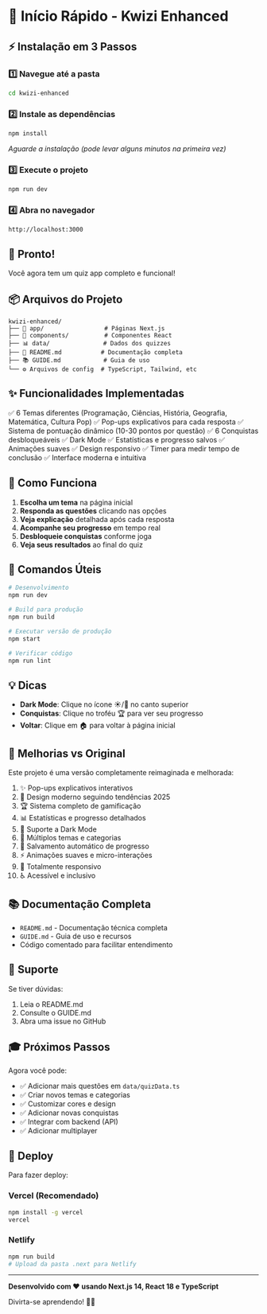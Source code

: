 # 🚀 Início Rápido - Kwizi Enhanced

## ⚡ Instalação em 3 Passos

### 1️⃣ Navegue até a pasta
```bash
cd kwizi-enhanced
```

### 2️⃣ Instale as dependências
```bash
npm install
```
*Aguarde a instalação (pode levar alguns minutos na primeira vez)*

### 3️⃣ Execute o projeto
```bash
npm run dev
```

### 4️⃣ Abra no navegador
```
http://localhost:3000
```

## 🎉 Pronto!

Você agora tem um quiz app completo e funcional!

## 📦 Arquivos do Projeto

```
kwizi-enhanced/
├── 📱 app/                 # Páginas Next.js
├── 🧩 components/          # Componentes React
├── 📊 data/               # Dados dos quizzes
├── 📄 README.md           # Documentação completa
├── 📚 GUIDE.md            # Guia de uso
└── ⚙️ Arquivos de config  # TypeScript, Tailwind, etc
```

## ✨ Funcionalidades Implementadas

✅ 6 Temas diferentes (Programação, Ciências, História, Geografia, Matemática, Cultura Pop)
✅ Pop-ups explicativos para cada resposta
✅ Sistema de pontuação dinâmico (10-30 pontos por questão)
✅ 6 Conquistas desbloqueáveis
✅ Dark Mode
✅ Estatísticas e progresso salvos
✅ Animações suaves
✅ Design responsivo
✅ Timer para medir tempo de conclusão
✅ Interface moderna e intuitiva

## 🎯 Como Funciona

1. **Escolha um tema** na página inicial
2. **Responda as questões** clicando nas opções
3. **Veja explicação** detalhada após cada resposta
4. **Acompanhe seu progresso** em tempo real
5. **Desbloqueie conquistas** conforme joga
6. **Veja seus resultados** ao final do quiz

## 🔧 Comandos Úteis

```bash
# Desenvolvimento
npm run dev

# Build para produção
npm run build

# Executar versão de produção
npm start

# Verificar código
npm run lint
```

## 💡 Dicas

- **Dark Mode**: Clique no ícone ☀️/🌙 no canto superior
- **Conquistas**: Clique no troféu 🏆 para ver seu progresso
- **Voltar**: Clique em 🏠 para voltar à página inicial

## 🌟 Melhorias vs Original

Este projeto é uma versão completamente reimaginada e melhorada:

1. ✨ Pop-ups explicativos interativos
2. 🎨 Design moderno seguindo tendências 2025
3. 🏆 Sistema completo de gamificação
4. 📊 Estatísticas e progresso detalhados
5. 🌙 Suporte a Dark Mode
6. 🎯 Múltiplos temas e categorias
7. 💾 Salvamento automático de progresso
8. ⚡ Animações suaves e micro-interações
9. 📱 Totalmente responsivo
10. ♿ Acessível e inclusivo

## 📚 Documentação Completa

- `README.md` - Documentação técnica completa
- `GUIDE.md` - Guia de uso e recursos
- Código comentado para facilitar entendimento

## 🤝 Suporte

Se tiver dúvidas:
1. Leia o README.md
2. Consulte o GUIDE.md
3. Abra uma issue no GitHub

## 🎓 Próximos Passos

Agora você pode:
- ✅ Adicionar mais questões em `data/quizData.ts`
- ✅ Criar novos temas e categorias
- ✅ Customizar cores e design
- ✅ Adicionar novas conquistas
- ✅ Integrar com backend (API)
- ✅ Adicionar multiplayer

## 🚀 Deploy

Para fazer deploy:

### Vercel (Recomendado)
```bash
npm install -g vercel
vercel
```

### Netlify
```bash
npm run build
# Upload da pasta .next para Netlify
```

---

**Desenvolvido com ❤️ usando Next.js 14, React 18 e TypeScript**

Divirta-se aprendendo! 🎯✨
